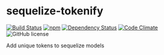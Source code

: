 # sequelize-tokenify

[![Build Status](https://travis-ci.org/pipll/sequelize-tokenify.svg?branch=master)](https://travis-ci.org/pipll/sequelize-tokenify) [![npm](https://img.shields.io/npm/v/sequelize-tokenify.svg)](https://www.npmjs.com/package/sequelize-tokenify) [![Dependency Status](https://david-dm.org/pipll/sequelize-tokenify.svg)](https://david-dm.org/pipll/sequelize-tokenify) [![Code Climate](https://codeclimate.com/github/pipll/sequelize-tokenify/badges/gpa.svg)](https://codeclimate.com/github/pipll/sequelize-tokenify) ![GitHub license](https://img.shields.io/github/license/pipll/sequelize-tokenify.svg)

Add unique tokens to sequelize models
